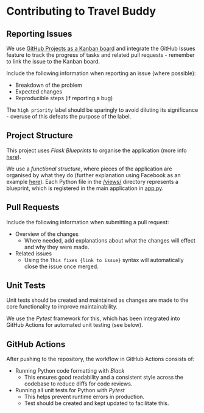 # Contributing to Travel Buddy

## Reporting Issues

We use
[GitHub Projects as a Kanban board](https://github.com/IsaacCheng9/travel-buddy/projects/1)
and integrate the GitHub Issues feature to track the progress of tasks and
related pull requests - remember to link the issue to the Kanban board.

Include the following information when reporting an issue (where possible):

- Breakdown of the problem
- Expected changes
- Reproducible steps (if reporting a bug)

The `high priority` label should be sparingly to avoid diluting its
significance - overuse of this defeats the purpose of the label.

## Project Structure

This project uses _Flask Blueprints_ to organise the application (more info
[here](https://exploreflask.com/en/latest/blueprints.html)).

We use a _functional structure_, where pieces of the application are organised
by what they do (further explanation using Facebook as an example
[here](https://exploreflask.com/en/latest/blueprints.html#which-one-is-best)).
Each Python file in the [/views/](src/travel_buddy/views) directory represents a
blueprint, which is registered in the main application in
[app.py](src/travel_buddy/app.py).

## Pull Requests

Include the following information when submitting a pull request:

- Overview of the changes
  - Where needed, add explanations about what the changes will effect and why
    they were made.
- Related issues
  - Using the `This fixes {link to issue}` syntax will automatically close the
    issue once merged.

## Unit Tests

Unit tests should be created and maintained as changes are made to the core
functionality to improve maintainability.

We use the _Pytest_ framework for this, which has been integrated into GitHub
Actions for automated unit testing (see below).

## GitHub Actions

After pushing to the repository, the workflow in GitHub Actions consists of:

- Running Python code formatting with _Black_
  - This ensures good readability and a consistent style across the codebase to
    reduce diffs for code reviews.
- Running all unit tests for Python with _Pytest_
  - This helps prevent runtime errors in production.
  - Test should be created and kept updated to facilitate this.
